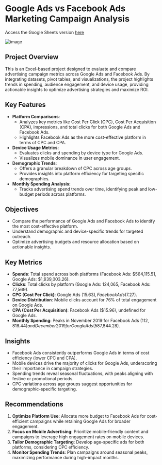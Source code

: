 # Google Ads vs Facebook Ads Marketing Campaign Analysis

Access the Google Sheets version [here](https://docs.google.com/spreadsheets/d/1vvJxUe0tKBRMWUqcYj07TlRVe0u8dgjcT9JevltWMSM/edit?usp=sharing)

![image](https://github.com/user-attachments/assets/625d3009-9ec0-4b40-b86d-5ab05921672b)


## Project Overview
This is an Excel-based project designed to evaluate and compare advertising campaign metrics across Google Ads and Facebook Ads. By integrating datasets, pivot tables, and visualizations, the project highlights trends in spending, audience engagement, and device usage, providing actionable insights to optimize advertising strategies and maximize ROI.


## Key Features
- **Platform Comparisons**:
  - Analyzes key metrics like Cost Per Click (CPC), Cost Per Acquisition (CPA), impressions, and total clicks for both Google Ads and Facebook Ads.
  - Highlights Facebook Ads as the more cost-effective platform in terms of CPC and CPA.
- **Device Usage Metrics**:
  - Evaluates clicks and spending by device type for Google Ads.
  - Visualizes mobile dominance in user engagement.
- **Demographic Trends**:
  - Offers a granular breakdown of CPC across age groups.
  - Provides insights into platform efficiency for targeting specific demographics.
- **Monthly Spending Analysis**:
  - Tracks advertising spend trends over time, identifying peak and low-budget periods across platforms.

## Objectives
- Compare the performance of Google Ads and Facebook Ads to identify the most cost-effective platform.
- Understand demographic and device-specific trends for targeted outreach.
- Optimize advertising budgets and resource allocation based on actionable insights.

## Key Metrics
- **Spends**: Total spend across both platforms (Facebook Ads: $564,115.51, Google Ads: $1,939,003.26).
- **Clicks**: Total clicks by platform (Google Ads: 124,065, Facebook Ads: 77,569).
- **CPC (Cost Per Click)**: Google Ads ($15.63), Facebook Ads ($7.27).
- **Device Distribution**: Mobile clicks account for 76% of total engagement on Google Ads.
- **CPA (Cost Per Acquisition)**: Facebook Ads ($15.96), undefined for Google Ads.
- **Monthly Spending**: Peaks in November 2019 for Facebook Ads ($112,818.44) and December 2019 for Google Ads ($587,844.28).

## Insights
- Facebook Ads consistently outperforms Google Ads in terms of cost efficiency (lower CPC and CPA).
- Mobile devices drive the majority of clicks for Google Ads, underscoring their importance in campaign strategies.
- Spending trends reveal seasonal fluctuations, with peaks aligning with festive or promotional periods.
- CPC variations across age groups suggest opportunities for demographic-specific targeting.

## Recommendations
1. **Optimize Platform Use**: Allocate more budget to Facebook Ads for cost-efficient campaigns while retaining Google Ads for broader engagement.
2. **Focus on Mobile Advertising**: Prioritize mobile-friendly content and campaigns to leverage high engagement rates on mobile devices.
3. **Tailor Demographic Targeting**: Develop age-specific ads for both platforms, considering CPC efficiency.
4. **Monitor Spending Trends**: Plan campaigns around seasonal peaks, maximizing performance during high-impact months.
